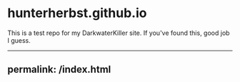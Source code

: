 # hunterherbst.github.io
This is a test repo for my DarkwaterKiller site. If you've found this, good job I guess.

---
permalink: /index.html
---
